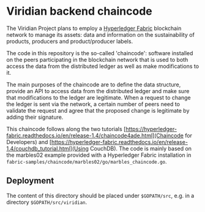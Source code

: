# Viridian backend chaincode

The Viridian Project plans to employ a [Hyperledger Fabric](https://hyperledger-fabric.readthedocs.io)
blockchain network to manage its assets: data and information on the
sustainability of products, producers and product/producer labels.

The code in this repository is the so-called 'chaincode': software installed on
the peers participating in the blockchain network that is used to both access
the data from the distributed ledger as well as make modifications to it.

The main purposes of the chaincode are to define the data structure, provide an
API to access data from the distributed ledger and make sure that modifications
to the ledger are legitimate. When a request to change the ledger is sent via
the network, a certain number of peers need to validate the request and agree
that the proposed change is legitimate by adding their signature.

This chaincode follows along the two tutorials
[https://hyperledger-fabric.readthedocs.io/en/release-1.4/chaincode4ade.html](Chaincode
for Developers) and
[https://hyperledger-fabric.readthedocs.io/en/release-1.4/couchdb_tutorial.html](Using CouchDB).
The code is mainly based on the marbles02 example provided with a Hyperledger
Fabric installation in `fabric-samples/chaincode/marbles02/go/marbles_chaincode.go`.

## Deployment

The content of this directory should be placed under `$GOPATH/src`, e.g. in a
directory `$GOPATH/src/viridian`.
